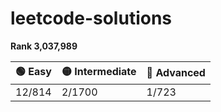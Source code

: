 # leetcode-solutions

**Rank 3,037,989**

| 🟢 Easy | 🟡 Intermediate | 🔴 Advanced |
|----------|----------|----------|
| 12/814 | 2/1700 | 1/723 |

